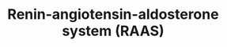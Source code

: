 ---
annotations:
- id: PW:0000773
  parent: classic metabolic pathway
  type: Pathway Ontology
  value: aldosterone biosynthetic pathway
- id: PW:0001228
  parent: drug pathway
  type: Pathway Ontology
  value: ACE inhibitor drug pathway
- id: DOID:10763
  parent: cardiovascular system disease
  type: Disease Ontology
  value: hypertension
- id: PW:0000492
  parent: regulatory pathway
  type: Pathway Ontology
  value: renin-angiotensin cascade pathway
- id: PW:0000245
  parent: regulatory pathway
  type: Pathway Ontology
  value: angiotensin signaling pathway
authors:
- Ozanozisik
- Marvin M2
- Egonw
- Eweitz
description: The pathway leading angiotensinogen to aldosterone
last-edited: 2021-12-21
organisms:
- Homo sapiens
redirect_from:
- /index.php/Pathway:WP4756
- /instance/WP4756
revision: null
schema-jsonld:
- '@context': https://schema.org/
  '@id': https://wikipathways.github.io/pathways/WP4756.html
  '@type': Dataset
  creator:
    '@type': Organization
    name: WikiPathways
  description: The pathway leading angiotensinogen to aldosterone
  keywords:
  - 11-Deoxycorticosterone
  - 18-hydroxycorticosterone
  - ACE
  - ACE Inhibitor
  - AGT
  - AGTR1
  - AGTR1 Inhibitor
  - AGTR2
  - ATF1
  - ATF2
  - ATF4
  - ATF6B
  - Aldosterone
  - Angiotensin I
  - Angiotensin II
  - CALM1
  - CALM2
  - CALM3
  - CALML3
  - CALML4
  - CALML5
  - CALML6
  - CAMK1
  - CAMK1D
  - CAMK1G
  - CAMK2A
  - CAMK2B
  - CAMK2D
  - CAMK2G
  - CAMK4
  - CMA1
  - CREB1
  - CREB3
  - CREB3L1
  - CREB3L2
  - CREB3L3
  - CREB3L4
  - CREB5
  - CTSG
  - CYP11A1
  - CYP11B2
  - CYP21A2
  - Cholesterol
  - Corticosterone
  - GNAQ
  - HSD3B1
  - HSD3B2
  - IP3
  - ITPR1
  - ITPR2
  - ITPR3
  - PLCB2
  - Pregnenolone
  - Progesterone
  - REN
  - STAR
  - calcium
  license: CC0
  name: Renin-angiotensin-aldosterone system (RAAS)
seo: CreativeWork
title: Renin-angiotensin-aldosterone system (RAAS)
wpid: WP4756
---